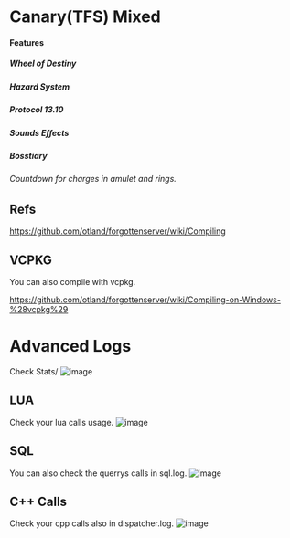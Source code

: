 # Canary(TFS) Mixed


#### Features
 ##### Wheel of Destiny 
 ##### Hazard System
 ##### Protocol 13.10
 ##### Sounds Effects
 ##### Bosstiary
 ###### Countdown for charges in amulet and rings.

## Refs
https://github.com/otland/forgottenserver/wiki/Compiling

## VCPKG

You can also compile with vcpkg.

https://github.com/otland/forgottenserver/wiki/Compiling-on-Windows-%28vcpkg%29


# Advanced Logs

Check Stats/
![image](https://user-images.githubusercontent.com/74227915/233427965-8bc7d497-aaff-4d06-ae89-99df31e53a82.png)

## LUA
Check your lua calls usage.
![image](https://user-images.githubusercontent.com/74227915/233428126-1b821c23-4cda-481e-ab13-56841dba6050.png)
## SQL
You can also check the querrys calls in sql.log.
![image](https://user-images.githubusercontent.com/74227915/233428410-af533872-b642-4c78-8b9f-334c22a67c50.png)
## C++ Calls
Check your cpp calls also in dispatcher.log.
![image](https://user-images.githubusercontent.com/74227915/233428625-283f6725-05fb-42a8-b946-6d745a13f0a1.png)

